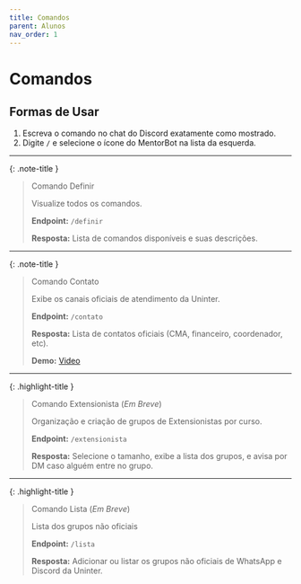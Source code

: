```yaml
---
title: Comandos
parent: Alunos
nav_order: 1
---
```


# Comandos

## Formas de Usar

1. Escreva o comando no chat do Discord exatamente como mostrado.
2. Digite `/` e selecione o ícone do MentorBot na lista da esquerda.

---

{: .note-title }
> Comando Definir
>
> Visualize todos os comandos.
>
> **Endpoint:**
> `/definir`
>
> **Resposta:**
> Lista de comandos disponíveis e suas descrições.

---

{: .note-title }
> Comando Contato
>
> Exibe os canais oficiais de atendimento da Uninter.
>
> **Endpoint:**
> `/contato`
>
> **Resposta:**
> Lista de contatos oficiais (CMA, financeiro, coordenador, etc).
>
> **Demo:**
> [Video](https://github.com/user-attachments/assets/70d8efed-b3ec-47ca-9440-12eb54e056eb)

---

{: .highlight-title }
> Comando Extensionista (_Em Breve_)
>
> Organização e criação de grupos de Extensionistas por curso.
>
> **Endpoint:**
> `/extensionista`
>
> **Resposta:**
> Selecione o tamanho, exibe a lista dos grupos, e avisa por DM caso alguém entre no grupo.

---

{: .highlight-title }
> Comando Lista (_Em Breve_)
>
> Lista dos grupos não oficiais
>
> **Endpoint:**
> `/lista`
>
> **Resposta:**
> Adicionar ou listar os grupos não oficiais de WhatsApp e Discord da Uninter.

